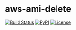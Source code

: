 # aws-ami-delete

[![Build Status](https://travis-ci.org/lifeofguenter/aws-ami-delete.svg?branch=master)](https://travis-ci.org/lifeofguenter/aws-ami-delete)
[![PyPI](https://img.shields.io/pypi/v/aws-ami-delete.svg)](https://pypi.org/project/aws-ami-delete/)
[![License](https://img.shields.io/github/license/lifeofguenter/aws-ami-delete.svg)](LICENSE)
